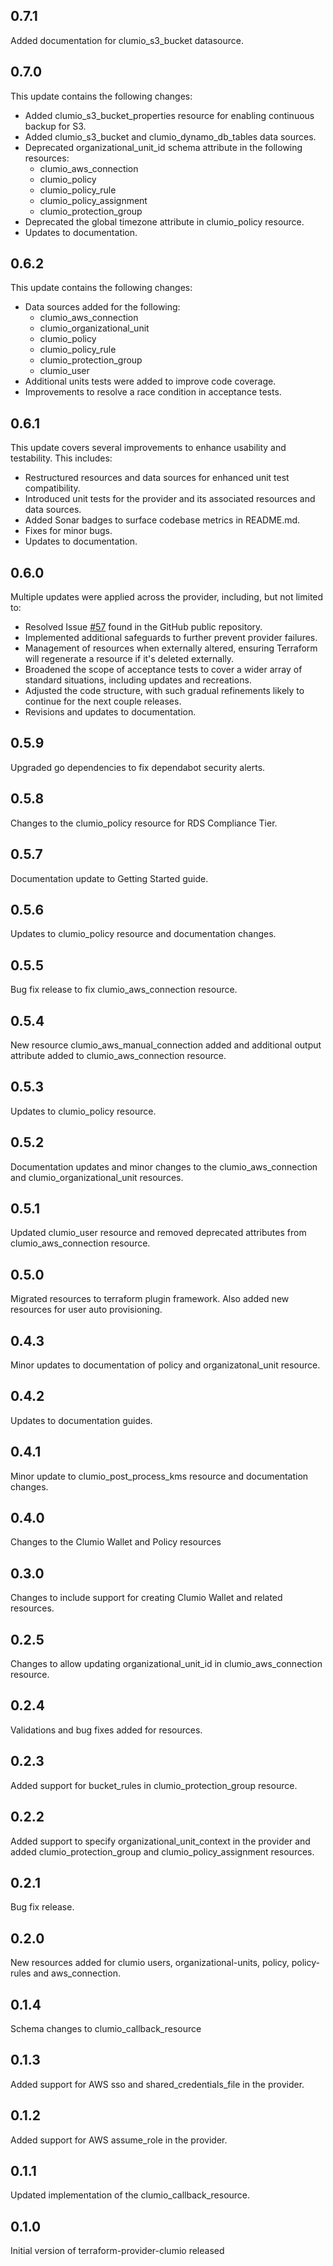 ## 0.7.1
Added documentation for clumio_s3_bucket datasource.

## 0.7.0
This update contains the following changes:
* Added clumio_s3_bucket_properties resource for enabling continuous backup for S3.
* Added clumio_s3_bucket and clumio_dynamo_db_tables data sources.
* Deprecated organizational_unit_id schema attribute in the following resources:
    - clumio_aws_connection
    - clumio_policy
    - clumio_policy_rule
    - clumio_policy_assignment
    - clumio_protection_group
* Deprecated the global timezone attribute in clumio_policy resource.
* Updates to documentation.

## 0.6.2
This update contains the following changes:
* Data sources added for the following:
    - clumio_aws_connection
    - clumio_organizational_unit
    - clumio_policy
    - clumio_policy_rule
    - clumio_protection_group
    - clumio_user
* Additional units tests were added to improve code coverage.
* Improvements to resolve a race condition in acceptance tests.

## 0.6.1
This update covers several improvements to enhance usability and testability. This includes:
* Restructured resources and data sources for enhanced unit test compatibility.
* Introduced unit tests for the provider and its associated resources and data sources.
* Added Sonar badges to surface codebase metrics in README.md.
* Fixes for minor bugs.
* Updates to documentation.

## 0.6.0
Multiple updates were applied across the provider, including, but not limited to:
  - Resolved Issue [#57](https://github.com/clumio-code/terraform-provider-clumio/issues/57) found in the GitHub public repository.
  - Implemented additional safeguards to further prevent provider failures.
  - Management of resources when externally altered, ensuring Terraform will regenerate a resource if it's deleted externally.
  - Broadened the scope of acceptance tests to cover a wider array of standard situations, including updates and recreations.
  - Adjusted the code structure, with such gradual refinements likely to continue for the next couple releases.
  - Revisions and updates to documentation.

## 0.5.9
Upgraded go dependencies to fix dependabot security alerts.

## 0.5.8
Changes to the clumio_policy resource for RDS Compliance Tier.

## 0.5.7
Documentation update to Getting Started guide.

## 0.5.6
Updates to clumio_policy resource and documentation changes.

## 0.5.5
Bug fix release to fix clumio_aws_connection resource.

## 0.5.4
New resource clumio_aws_manual_connection added and additional output attribute added to clumio_aws_connection resource.

## 0.5.3
Updates to clumio_policy resource.

## 0.5.2
Documentation updates and minor changes to the clumio_aws_connection and clumio_organizational_unit resources.

## 0.5.1
Updated clumio_user resource and removed deprecated attributes from clumio_aws_connection resource.

## 0.5.0
Migrated resources to terraform plugin framework. Also added new resources for user auto provisioning.

## 0.4.3
Minor updates to documentation of policy and organizatonal_unit resource.

## 0.4.2
Updates to documentation guides.

## 0.4.1
Minor update to clumio_post_process_kms resource and documentation changes.

## 0.4.0
Changes to the Clumio Wallet and Policy resources

## 0.3.0

Changes to include support for creating Clumio Wallet and related resources.

## 0.2.5

Changes to allow updating organizational_unit_id in clumio_aws_connection resource.

## 0.2.4

Validations and bug fixes added for resources.

## 0.2.3

Added support for bucket_rules in clumio_protection_group resource.

## 0.2.2

Added support to specify organizational_unit_context in the provider and added
clumio_protection_group and clumio_policy_assignment resources.

## 0.2.1

Bug fix release.

## 0.2.0

New resources added for clumio users, organizational-units, policy, policy-rules and
aws_connection.

## 0.1.4

Schema changes to clumio_callback_resource

## 0.1.3

Added support for AWS sso and shared_credentials_file in the provider.

## 0.1.2

Added support for AWS assume_role in the provider.

## 0.1.1

Updated implementation of the clumio_callback_resource.

## 0.1.0

Initial version of terraform-provider-clumio released
